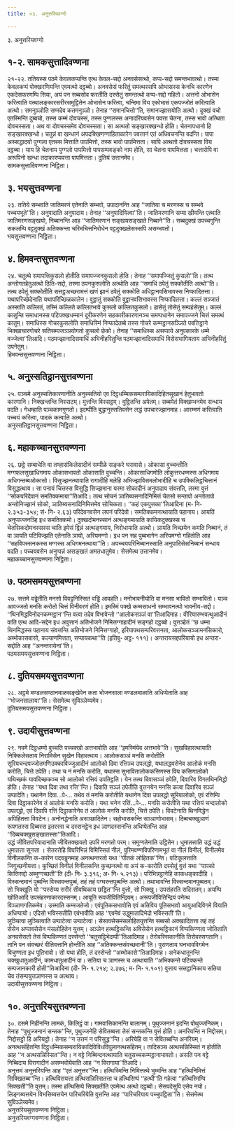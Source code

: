 ```yaml
---
title: ०३. अनुत्तरियवग्गो

---
```

३. अनुत्तरियवग्गो  


## १-२. सामकसुत्तादिवण्णना

२१-२२. ततियस्स पठमे केवलकप्पन्ति एत्थ केवल-सद्दो अनवसेसत्थो, कप्प-सद्दो समन्तभावत्थो। तस्मा केवलकप्पं पोक्खरणियन्ति एवमत्थो दट्ठब्बो। अनवसेसं फरितुं समत्थस्सपि ओभासस्स केनचि कारणेन एकदेसफरणम्पि सिया, अयं पन सब्बसोव फरतीति दस्सेतुं समन्तत्थो कप्प-सद्दो गहितो। अत्तनो ओभासेन फरित्वाति वत्थालङ्कारसरीरसमुट्ठितेन ओभासेन फरित्वा, चन्दिमा विय एकोभासं एकपज्जोतं करित्वाति अत्थो। समनुञ्ञोति सम्मदेव कतमनुञ्ञो। तेनाह ‘‘समानचित्तो’’ति, समानज्झासयोति अत्थो। दुक्खं वचो एतस्मिन्ति दुब्बचो, तस्स कम्मं दोवचस्सं, तस्स पुग्गलस्स अनादरियवसेन पवत्ता चेतना, तस्स भावो अत्थिता दोवचस्सता। अथ वा दोवचस्समेव दोवचस्सता। सा अत्थतो सङ्खारक्खन्धो होति। चेतनापधानो हि सङ्खारक्खन्धो। चतुन्नं वा खन्धानं अपदक्खिणग्गाहिताकारेन पवत्तानं एतं अधिवचनन्ति वदन्ति। पापा अस्सद्धादयो पुग्गला एतस्स मित्ताति पापमित्तो, तस्स भावो पापमित्तता। सापि अत्थतो दोवचस्सता विय दट्ठब्बा। याय हि चेतनाय पुग्गलो पापमित्तो पापसम्पवङ्को नाम होति, सा चेतना पापमित्तता। चत्तारोपि वा अरूपिनो खन्धा तदाकारप्पवत्ता पापमित्तता। दुतियं उत्तानमेव।  
सामकसुत्तादिवण्णना निट्ठिता।  


## ३. भयसुत्तवण्णना

२३. ततिये सम्भवति जातिमरणं एतेनाति सम्भवो, उपादानन्ति आह ‘‘जातिया च मरणस्स च सम्भवे पच्चयभूते’’ति। अनुपादाति अनुपादाय। तेनाह ‘‘अनुपादियित्वा’’ति। जातिमरणानि सम्मा खीयन्ति एत्थाति जातिमरणसङ्खयो, निब्बानन्ति आह ‘‘जातिमरणानं सङ्खयसङ्खाते निब्बाने’’ति। सब्बदुक्खं उपच्चगुन्ति सकलम्पि वट्टदुक्खं अतिक्कन्ता चरिमचित्तनिरोधेन वट्टदुक्खलेसस्सपि असम्भवतो।  
भयसुत्तवण्णना निट्ठिता।  


## ४. हिमवन्तसुत्तवण्णना

२४. चतुत्थे समापत्तिकुसलो होतीति समापज्जनकुसलो होति। तेनाह ‘‘समापज्जितुं कुसलो’’ति। तत्थ अन्तोगतहेतुअत्थो ठिति-सद्दो, तस्मा ठपनकुसलोति अत्थोति आह ‘‘समाधिं ठपेतुं सक्कोतीति अत्थो’’ति। तत्थ ठपेतुं सक्कोतीति सत्तट्ठअच्छरामत्तं खणं झानं ठपेतुं सक्कोति अधिट्ठानवसिभावस्स निप्फादितत्ता। यथापरिच्छेदेनाति यथापरिच्छिन्नकालेन। वुट्ठातुं सक्कोति वुट्ठानवसिभावस्स निप्फादितत्ता। कल्लं सञ्जातं अस्साति कल्लितं, तस्मिं कल्लिते कल्लितभावे कुसलो कल्लितकुसलो। हासेतुं तोसेतुं सम्पहंसेतुम्। कल्लं कातुन्ति समाधानस्स पटिपक्खधम्मानं दूरीकरणेन सहकारीकारणानञ्च समप्पधानेन समापज्जने चित्तं समत्थं कातुम्। समाधिस्स गोचरकुसलोति समाधिस्मिं निप्फादेतब्बे तस्स गोचरे कम्मट्ठानसञ्ञिते पवत्तिट्ठाने भिक्खाचारगोचरे सतिसम्पजञ्ञयोगतो कुसलो छेको। तेनाह ‘‘समाधिस्स असप्पाये अनुपकारके धम्मे वज्जेत्वा’’तिआदि। पठमज्झानादिसमाधिं अभिनीहरितुन्ति पठमज्झानादिसमाधिं विसेसभागियताय अभिनीहरितुं उपनेतुम्।  
हिमवन्तसुत्तवण्णना निट्ठिता।  


## ५. अनुस्सतिट्ठानसुत्तवण्णना

२५. पञ्चमे अनुस्सतिकारणानीति अनुस्सतियो एव दिट्ठधम्मिकसम्परायिकादिहितसुखानं हेतुभावतो कारणानि। निक्खन्तन्ति निस्सटम्। मुत्तन्ति विस्सट्ठम्। वुट्ठितन्ति अपेतम्। सब्बमेतं विक्खम्भनमेव सन्धाय वदति। गेधम्हाति पञ्चकामगुणतो। इदम्पीति बुद्धानुस्सतिवसेन लद्धं उपचारज्झानमाह। आरम्मणं करित्वाति पच्चयं करित्वा, पादकं कत्वाति अत्थो।  
अनुस्सतिट्ठानसुत्तवण्णना निट्ठिता।  


## ६. महाकच्चानसुत्तवण्णना

२६. छट्ठे सम्बाधेति वा तण्हासंकिलेसादीनं सम्पीळे सङ्करे घरावासे। ओकासा वुच्चन्तीति मग्गफलसुखाधिगमाय ओकासभावतो ओकासाति वुच्चन्ति। ओकासाधिगमोति लोकुत्तरधम्मस्स अधिगमाय अधिगन्तब्बओकासो। विसुज्झनत्थायाति रागादीहि मलेहि अभिज्झाविसमलोभादीहि च उपक्किलिट्ठचित्तानं विसुद्धत्थाय। सा पनायं चित्तस्स विसुद्धि सिज्झमाना यस्मा सोकादीनं अनुपादाय संवत्तति, तस्मा वुत्तं ‘‘सोकपरिदेवानं समतिक्कमाया’’तिआदि। तत्थ सोचनं ञातिब्यसनादिनिमित्तं चेतसो सन्तापो अन्तोतापो अन्तोनिज्झानं सोको, ञातिब्यसनादिनिमित्तमेव सोचिकता। ‘‘कहं एकपुत्तका’’तिआदिना (म॰ नि॰ २.३५३-३५४; सं॰ नि॰ २.६३) परिदेवनवसेन लपनं परिदेवो। समतिक्कमनत्थायाति पहानाय। आयतिं अनुप्पज्जनञ्हि इध समतिक्कमो। दुक्खदोमनस्सानं अत्थङ्गमायाति कायिकदुक्खस्स च चेतसिकदोमनस्सस्स चाति इमेसं द्विन्नं अत्थङ्गमाय, निरोधायाति अत्थो। ञायति निच्छयेन कमति निब्बानं, तं वा ञायति पटिविज्झति एतेनाति ञायो, अरियमग्गो। इध पन सह पुब्बभागेन अरियमग्गो गहितोति आह ‘‘सहविपस्सनकस्स मग्गस्स अधिगमनत्थाया’’ति। अपच्चयपरिनिब्बानस्साति अनुपादिसेसनिब्बानं सन्धाय वदति। पच्चयवसेन अनुप्पन्नं असङ्खतं अमतधातुमेव। सेसमेत्थ उत्तानमेव।  
महाकच्चानसुत्तवण्णना निट्ठिता।  


## ७. पठमसमयसुत्तवण्णना

२७. सत्तमे वड्ढेतीति मनसो विवट्टनिस्सितं वड्ढिं आवहति। मनोभावनीयोति वा मनसा भावितो सम्भावितो। यञ्च आवज्जतो मनसि करोतो चित्तं विनीवरणं होति। इमस्मिं पक्खे कम्मसाधनो सम्भावनत्थो भावनीय-सद्दो। ‘‘थिनमिद्धविनोदनकम्मट्ठान’’न्ति वत्वा तदेव विभावेन्तो ‘‘आलोकसञ्ञं वा’’तिआदिमाह। वीरियारम्भवत्थुआदीनं वाति एत्थ आदि-सद्देन इध अवुत्तानं अतिभोजने निमित्तग्गाहादीनं सङ्गहो दट्ठब्बो। वुत्तञ्हेतं ‘‘छ धम्मा थिनमिद्धस्स पहानाय संवत्तन्ति अतिभोजने निमित्तग्गाहो, इरियापथसम्परिवत्तनता, आलोकसञ्ञामनसिकारो, अब्भोकासवासो, कल्याणमित्तता, सप्पायकथा’’ति (इतिवु॰ अट्ठ॰ १११)। अन्तरायसद्दपरियायो इध अन्तरा-सद्दोति आह ‘‘अनन्तरायेना’’ति।  
पठमसमयसुत्तवण्णना निट्ठिता।  


## ८. दुतियसमयसुत्तवण्णना

२८. अट्ठमे मण्डलसण्ठानमाळसङ्खेपेन कता भोजनसाला मण्डलमाळाति अधिप्पेताति आह ‘‘भोजनसालाया’’ति। सेसमेत्थ सुविञ्ञेय्यमेव।  
दुतियसमयसुत्तवण्णना निट्ठिता।  


## ९. उदायीसुत्तवण्णना

२९. नवमे दिट्ठधम्मो वुच्चति पच्चक्खो अत्तभावोति आह ‘‘इमस्मिंयेव अत्तभावे’’ति। सुखविहारत्थायाति निक्किलेसताय निरामिसेन सुखेन विहारत्थाय। आलोकसञ्ञं मनसि करोतीति सूरियचन्दपज्जोतमणिउक्काविज्जुआदीनं आलोको दिवा रत्तिञ्च उपलद्धो, यथालद्धवसेनेव आलोकं मनसि करोति, चित्ते ठपेति। तथा च नं मनसि करोति, यथास्स सुभावितालोककसिणस्स विय कसिणालोको यथिच्छकं यावदिच्छकञ्च सो आलोको रत्तियं उपतिट्ठति। येन तत्थ दिवासञ्ञं ठपेति, दिवारिव विगतथिनमिद्धो होति। तेनाह ‘‘यथा दिवा तथा रत्ति’’न्ति। दिवाति सञ्ञं ठपेतीति वुत्तनयेन मनसि कत्वा दिवारिव सञ्ञं उप्पादेति। यथानेन दिवा…पे॰… तथेव तं मनसि करोतीति यथानेन दिवा उपलद्धो सूरियालोको, एवं रत्तिम्पि दिवा दिट्ठाकारेनेव तं आलोकं मनसि करोति। यथा चनेन रत्तिं…पे॰… मनसि करोतीति यथा रत्तियं चन्दालोको उपलद्धो, एवं दिवापि रत्तिं दिट्ठाकारेनेव तं आलोकं मनसि करोति, चित्ते ठपेति। विवटेनाति थिनमिद्धेन अपिहितत्ता विवटेन। अनोनद्धेनाति असञ्छादितेन। सहोभासकन्ति सञ्ञाणोभासम्। दिब्बचक्खुञाणं रूपगतस्स दिब्बस्स इतरस्स च दस्सनट्ठेन इध ञाणदस्सनन्ति अधिप्पेतन्ति आह ‘‘दिब्बचक्खुसङ्खातस्सा’’तिआदि।  
उद्धं जीवितपरियादानाति जीवितक्खयतो उपरि मरणतो परम्। समुग्गतेनाति उट्ठितेन। धुमातत्ताति उद्धं उद्धं धुमातत्ता सूनत्ता । सेतरत्तेहि विपरिभिन्नं विमिस्सितं नीलं, पुरिमवण्णविपरिणामभूतं वा नीलं विनीलं, विनीलमेव विनीलकन्ति क-कारेन पदवड्ढनमाह अनत्थन्तरतो यथा ‘‘पीतकं लोहितक’’न्ति। पटिकूलत्ताति जिगुच्छनीयत्ता। कुच्छितं विनीलं विनीलकन्ति कुच्छनत्थो वा अयं क-कारोति दस्सेतुं वुत्तं यथा ‘‘पापको कित्तिसद्दो अब्भुग्गच्छती’’ति (दी॰ नि॰ ३.३१६; अ॰ नि॰ ५.२१३)। परिभिन्नट्ठानेहि काकधङ्कादीहि । विस्सन्दमानं पुब्बन्ति विस्सवन्तपुब्बं, तहं तहं पग्घरन्तपुब्बन्ति अत्थो। तथाभावन्ति विस्सन्दमानपुब्बतम्।  
सो भिक्खूति यो ‘‘पस्सेय्य सरीरं सीवथिकाय छड्डित’’न्ति वुत्तो, सो भिक्खु। उपसंहरति सदिसतम्। अयम्पि खोतिआदि उपसंहरणाकारदस्सनम्। आयूति रूपजीवितिन्द्रियम्। अरूपजीवितिन्द्रियं पनेत्थ विञ्ञाणगतिकमेव। उस्माति कम्मजतेजो। एवंपूतिकसभावोति एवं अतिविय पूतिसभावो आयुआदिविगमे वियाति अधिप्पायो। एदिसो भविस्सतीति एवंभावीति आह ‘‘एवमेवं उद्धुमातादिभेदो भविस्सती’’ति।  
लुञ्चित्वा लुञ्चित्वाति उप्पाटेत्वा उप्पाटेत्वा। सेसावसेसमंसलोहितयुत्तन्ति सब्बसो अक्खादितत्ता तहं तहं सेसेन अप्पावसेसेन मंसलोहितेन युत्तम्। अञ्ञेन हत्थट्ठिकन्ति अविसेसेन हत्थट्ठिकानं विप्पकिण्णता जोतिताति अनवसेसतो तेसं विप्पकिण्णतं दस्सेन्तो ‘‘चतुसट्ठिभेदम्पी’’तिआदिमाह। तेरोवस्सिकानीति तिरोवस्सगतानि। तानि पन संवच्छरं वीतिवत्तानि होन्तीति आह ‘‘अतिक्कन्तसंवच्छरानी’’ति। पुराणताय घनभावविगमेन विचुण्णता इध पूतिभावो। सो यथा होति, तं दस्सेन्तो ‘‘अब्भोकासे’’तिआदिमाह। अनेकधातूनन्ति चक्खुधातुआदीनं, कामधातुआदीनं वा। सतिया च ञाणस्स च अत्थायाति ‘‘अभिक्कन्ते पटिक्कन्ते सम्पजानकारी होती’’तिआदिना (दी॰ नि॰ १.२१४; २.३७६; म॰ नि॰ १.१०९) वुत्ताय सत्तट्ठानिकाय सतिया चेव तंसम्पयुत्तञाणस्स च अत्थाय।  
उदायीसुत्तवण्णना निट्ठिता।  


## १०. अनुत्तरियसुत्तवण्णना

३०. दसमे निहीनन्ति लामकं, किलिट्ठं वा। गामवासिकानन्ति बालानम्। पुथुज्जनानं इदन्ति पोथुज्जनिकम्। तेनाह ‘‘पुथुज्जनानं सन्तक’’न्ति, पुथुज्जनेहि सेवितब्बत्ता तेसं सन्तकन्ति वुत्तं होति। अनरियन्ति न निद्दोसम्। निद्दोसट्ठो हि अरियट्ठो। तेनाह ‘‘न उत्तमं न परिसुद्ध’’न्ति। अरियेहि वा न सेवितब्बन्ति अनरियम्। अनत्थसंहितन्ति दिट्ठधम्मिकसम्परायिकादिविविधविपुलानत्थसहितम्। तादिसञ्च अत्थसन्निस्सितं न होतीति आह ‘‘न अत्थसन्निस्सित’’न्ति। न वट्टे निब्बिन्दनत्थायाति चतुसच्चकम्मट्ठानाभावतो। असति पन वट्टे निब्बिदाय विरागादीनं असम्भवोयेवाति आह ‘‘न विरागाया’’तिआदि।  
अनुत्तमं अनुत्तरियन्ति आह ‘‘एतं अनुत्तर’’न्ति। हत्थिस्मिन्ति निमित्तत्थे भुम्मन्ति आह ‘‘हत्थिनिमित्तं सिक्खितब्ब’’न्ति। हत्थिविसयत्ता हत्थिसन्निस्सितत्ता च हत्थिसिप्पं ‘‘हत्थी’’ति गहेत्वा ‘‘हत्थिस्मिम्पि सिक्खती’’ति वुत्तम्। तस्मा हत्थिसिप्पे सिक्खतीति एवमेत्थ अत्थो दट्ठब्बो। सेसपदेसुपि एसेव नयो।  
लिङ्गब्यत्तयेन विभत्तिब्यत्तयेन पारिचरियेति वुत्तन्ति आह ‘‘पारिचरियाय पच्चुपट्ठिता’’ति। सेसमेत्थ सुविञ्ञेय्यमेव।  
अनुत्तरियसुत्तवण्णना निट्ठिता।  
अनुत्तरियवग्गवण्णना निट्ठिता।  